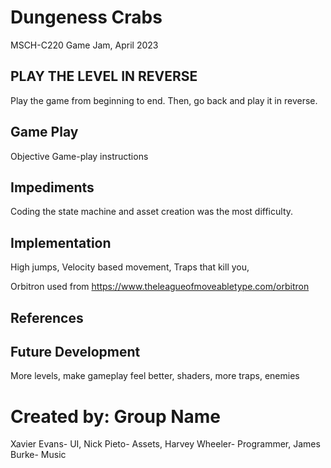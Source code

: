 # Dungeness Crabs
MSCH-C220 Game Jam, April 2023

## PLAY THE LEVEL IN REVERSE
Play the game from beginning to end. Then, go back and play it in reverse. 

## Game Play
Objective
Game-play instructions

## Impediments
Coding the state machine and asset creation was the most difficulty. 

## Implementation
High jumps,
Velocity based movement,
Traps that kill you,

Orbitron used from https://www.theleagueofmoveabletype.com/orbitron

## References


## Future Development
More levels, make gameplay feel better, shaders, more traps, enemies

# Created by: Group Name
Xavier Evans- UI, Nick Pieto- Assets, Harvey Wheeler- Programmer, James Burke- Music
